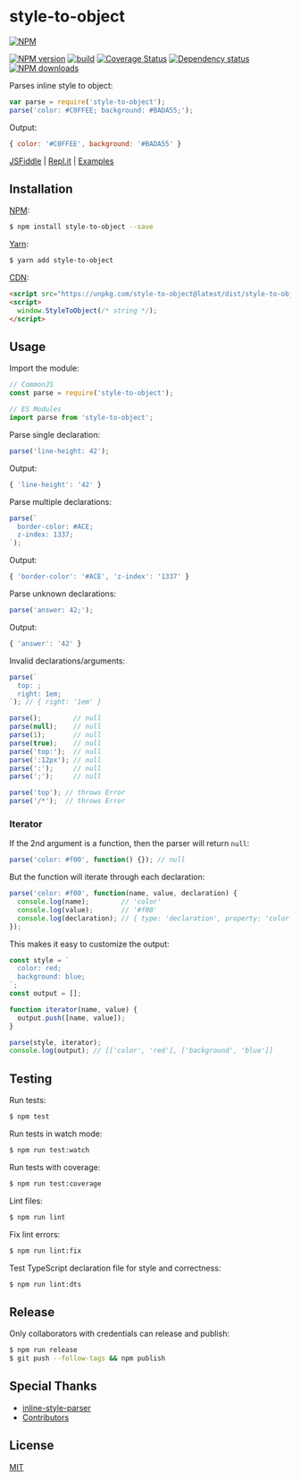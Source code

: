 # style-to-object

[![NPM](https://nodei.co/npm/style-to-object.png)](https://nodei.co/npm/style-to-object/)

[![NPM version](https://img.shields.io/npm/v/style-to-object.svg)](https://www.npmjs.com/package/style-to-object)
[![build](https://github.com/remarkablemark/style-to-object/actions/workflows/build.yml/badge.svg)](https://github.com/remarkablemark/style-to-object/actions/workflows/build.yml)
[![Coverage Status](https://coveralls.io/repos/github/remarkablemark/style-to-object/badge.svg?branch=master)](https://coveralls.io/github/remarkablemark/style-to-object?branch=master)
[![Dependency status](https://david-dm.org/remarkablemark/style-to-object.svg)](https://david-dm.org/remarkablemark/style-to-object)
[![NPM downloads](https://img.shields.io/npm/dm/style-to-object.svg?style=flat-square)](https://www.npmjs.com/package/style-to-object)

Parses inline style to object:

```js
var parse = require('style-to-object');
parse('color: #C0FFEE; background: #BADA55;');
```

Output:

```js
{ color: '#C0FFEE', background: '#BADA55' }
```

[JSFiddle](https://jsfiddle.net/remarkablemark/ykz2meot/) | [Repl.it](https://repl.it/@remarkablemark/style-to-object) | [Examples](https://github.com/remarkablemark/style-to-object/tree/master/examples)

## Installation

[NPM](https://www.npmjs.com/package/style-to-object):

```sh
$ npm install style-to-object --save
```

[Yarn](https://yarn.fyi/style-to-object):

```sh
$ yarn add style-to-object
```

[CDN](https://unpkg.com/style-to-object/):

```html
<script src="https://unpkg.com/style-to-object@latest/dist/style-to-object.min.js"></script>
<script>
  window.StyleToObject(/* string */);
</script>
```

## Usage

Import the module:

```js
// CommonJS
const parse = require('style-to-object');

// ES Modules
import parse from 'style-to-object';
```

Parse single declaration:

```js
parse('line-height: 42');
```

Output:

```js
{ 'line-height': '42' }
```

Parse multiple declarations:

```js
parse(`
  border-color: #ACE;
  z-index: 1337;
`);
```

Output:

```js
{ 'border-color': '#ACE', 'z-index': '1337' }
```

Parse unknown declarations:

```js
parse('answer: 42;');
```

Output:

```js
{ 'answer': '42' }
```

Invalid declarations/arguments:

<!-- prettier-ignore-start -->

```js
parse(`
  top: ;
  right: 1em;
`); // { right: '1em' }

parse();        // null
parse(null);    // null
parse(1);       // null
parse(true);    // null
parse('top:');  // null
parse(':12px'); // null
parse(':');     // null
parse(';');     // null

parse('top'); // throws Error
parse('/*');  // throws Error
```

<!-- prettier-ignore-end -->

### Iterator

If the 2nd argument is a function, then the parser will return `null`:

```js
parse('color: #f00', function() {}); // null
```

But the function will iterate through each declaration:

<!-- prettier-ignore-start -->

```js
parse('color: #f00', function(name, value, declaration) {
  console.log(name);        // 'color'
  console.log(value);       // '#f00'
  console.log(declaration); // { type: 'declaration', property: 'color', value: '#f00' }
});
```

<!-- prettier-ignore-end -->

This makes it easy to customize the output:

```js
const style = `
  color: red;
  background: blue;
`;
const output = [];

function iterator(name, value) {
  output.push([name, value]);
}

parse(style, iterator);
console.log(output); // [['color', 'red'], ['background', 'blue']]
```

## Testing

Run tests:

```sh
$ npm test
```

Run tests in watch mode:

```sh
$ npm run test:watch
```

Run tests with coverage:

```sh
$ npm run test:coverage
```

Lint files:

```sh
$ npm run lint
```

Fix lint errors:

```sh
$ npm run lint:fix
```

Test TypeScript declaration file for style and correctness:

```sh
$ npm run lint:dts
```

## Release

Only collaborators with credentials can release and publish:

```sh
$ npm run release
$ git push --follow-tags && npm publish
```

## Special Thanks

- [inline-style-parser](https://github.com/remarkablemark/inline-style-parser)
- [Contributors](https://github.com/remarkablemark/style-to-object/graphs/contributors)

## License

[MIT](https://github.com/remarkablemark/style-to-object/blob/master/LICENSE)
